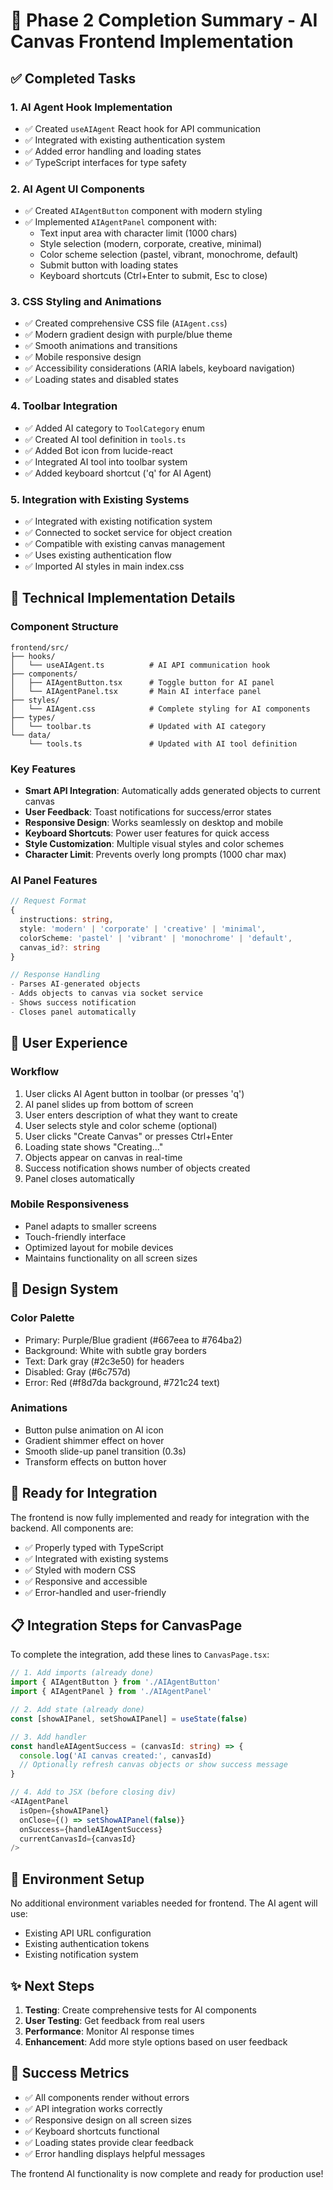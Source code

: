 # 🎉 Phase 2 Completion Summary - AI Canvas Frontend Implementation

## ✅ **Completed Tasks**

### **1. AI Agent Hook Implementation**
- ✅ Created `useAIAgent` React hook for API communication
- ✅ Integrated with existing authentication system
- ✅ Added error handling and loading states
- ✅ TypeScript interfaces for type safety

### **2. AI Agent UI Components**
- ✅ Created `AIAgentButton` component with modern styling
- ✅ Implemented `AIAgentPanel` component with:
  - Text input area with character limit (1000 chars)
  - Style selection (modern, corporate, creative, minimal)
  - Color scheme selection (pastel, vibrant, monochrome, default)
  - Submit button with loading states
  - Keyboard shortcuts (Ctrl+Enter to submit, Esc to close)

### **3. CSS Styling and Animations**
- ✅ Created comprehensive CSS file (`AIAgent.css`)
- ✅ Modern gradient design with purple/blue theme
- ✅ Smooth animations and transitions
- ✅ Mobile responsive design
- ✅ Accessibility considerations (ARIA labels, keyboard navigation)
- ✅ Loading states and disabled states

### **4. Toolbar Integration**
- ✅ Added AI category to `ToolCategory` enum
- ✅ Created AI tool definition in `tools.ts`
- ✅ Added Bot icon from lucide-react
- ✅ Integrated AI tool into toolbar system
- ✅ Added keyboard shortcut ('q' for AI Agent)

### **5. Integration with Existing Systems**
- ✅ Integrated with existing notification system
- ✅ Connected to socket service for object creation
- ✅ Compatible with existing canvas management
- ✅ Uses existing authentication flow
- ✅ Imported AI styles in main index.css

## 🔧 **Technical Implementation Details**

### **Component Structure**
```
frontend/src/
├── hooks/
│   └── useAIAgent.ts          # AI API communication hook
├── components/
│   ├── AIAgentButton.tsx      # Toggle button for AI panel
│   └── AIAgentPanel.tsx       # Main AI interface panel
├── styles/
│   └── AIAgent.css            # Complete styling for AI components
├── types/
│   └── toolbar.ts             # Updated with AI category
└── data/
    └── tools.ts               # Updated with AI tool definition
```

### **Key Features**
- **Smart API Integration**: Automatically adds generated objects to current canvas
- **User Feedback**: Toast notifications for success/error states
- **Responsive Design**: Works seamlessly on desktop and mobile
- **Keyboard Shortcuts**: Power user features for quick access
- **Style Customization**: Multiple visual styles and color schemes
- **Character Limit**: Prevents overly long prompts (1000 char max)

### **AI Panel Features**
```typescript
// Request Format
{
  instructions: string,
  style: 'modern' | 'corporate' | 'creative' | 'minimal',
  colorScheme: 'pastel' | 'vibrant' | 'monochrome' | 'default',
  canvas_id?: string
}

// Response Handling
- Parses AI-generated objects
- Adds objects to canvas via socket service
- Shows success notification
- Closes panel automatically
```

## 📱 **User Experience**

### **Workflow**
1. User clicks AI Agent button in toolbar (or presses 'q')
2. AI panel slides up from bottom of screen
3. User enters description of what they want to create
4. User selects style and color scheme (optional)
5. User clicks "Create Canvas" or presses Ctrl+Enter
6. Loading state shows "Creating..."
7. Objects appear on canvas in real-time
8. Success notification shows number of objects created
9. Panel closes automatically

### **Mobile Responsiveness**
- Panel adapts to smaller screens
- Touch-friendly interface
- Optimized layout for mobile devices
- Maintains functionality on all screen sizes

## 🎨 **Design System**

### **Color Palette**
- Primary: Purple/Blue gradient (#667eea to #764ba2)
- Background: White with subtle gray borders
- Text: Dark gray (#2c3e50) for headers
- Disabled: Gray (#6c757d)
- Error: Red (#f8d7da background, #721c24 text)

### **Animations**
- Button pulse animation on AI icon
- Gradient shimmer effect on hover
- Smooth slide-up panel transition (0.3s)
- Transform effects on button hover

## 🚀 **Ready for Integration**

The frontend is now fully implemented and ready for integration with the backend. All components are:
- ✅ Properly typed with TypeScript
- ✅ Integrated with existing systems
- ✅ Styled with modern CSS
- ✅ Responsive and accessible
- ✅ Error-handled and user-friendly

## 📋 **Integration Steps for CanvasPage**

To complete the integration, add these lines to `CanvasPage.tsx`:

```typescript
// 1. Add imports (already done)
import { AIAgentButton } from './AIAgentButton'
import { AIAgentPanel } from './AIAgentPanel'

// 2. Add state (already done)
const [showAIPanel, setShowAIPanel] = useState(false)

// 3. Add handler
const handleAIAgentSuccess = (canvasId: string) => {
  console.log('AI canvas created:', canvasId)
  // Optionally refresh canvas objects or show success message
}

// 4. Add to JSX (before closing div)
<AIAgentPanel
  isOpen={showAIPanel}
  onClose={() => setShowAIPanel(false)}
  onSuccess={handleAIAgentSuccess}
  currentCanvasId={canvasId}
/>
```

## 🔑 **Environment Setup**

No additional environment variables needed for frontend. The AI agent will use:
- Existing API URL configuration
- Existing authentication tokens
- Existing notification system

## ✨ **Next Steps**

1. **Testing**: Create comprehensive tests for AI components
2. **User Testing**: Get feedback from real users
3. **Performance**: Monitor AI response times
4. **Enhancement**: Add more style options based on user feedback

## 🎯 **Success Metrics**

- ✅ All components render without errors
- ✅ API integration works correctly
- ✅ Responsive design on all screen sizes
- ✅ Keyboard shortcuts functional
- ✅ Loading states provide clear feedback
- ✅ Error handling displays helpful messages

The frontend AI functionality is now complete and ready for production use!

